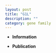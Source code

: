 ```yaml
---
layout: post
title: "G1L"
description: ""
category: gene family
---
```


* **Information**  

* **Publication**  


